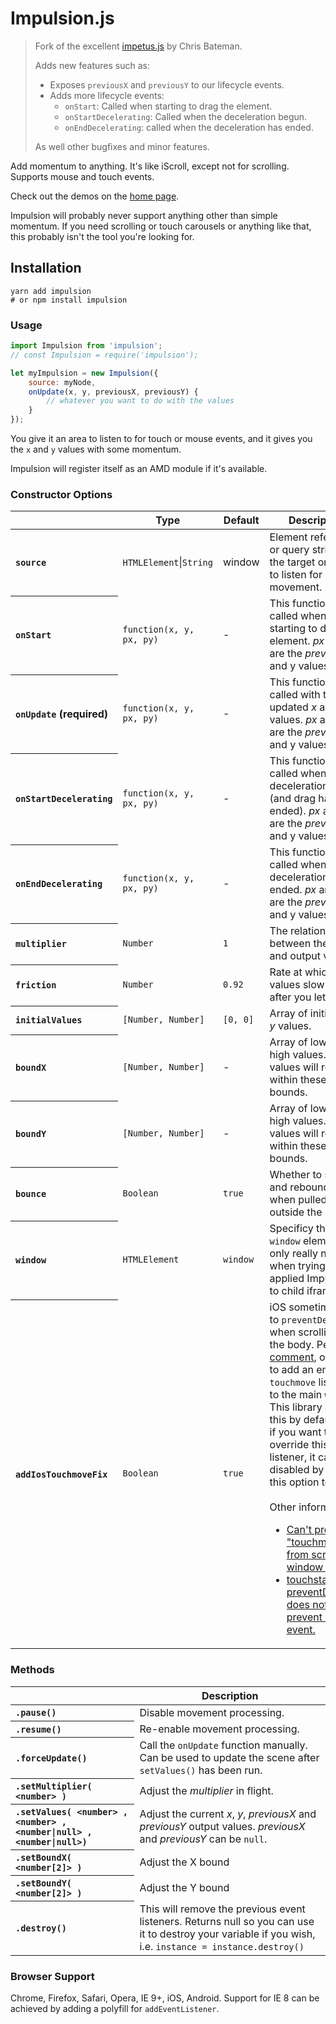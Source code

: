 # Impulsion.js

> Fork of the excellent [impetus.js](https://github.com/chrisbateman/impetus) by Chris Bateman.
>
> Adds new features such as:
> - Exposes `previousX` and `previousY` to our lifecycle events.
> - Adds more lifecycle events:
>    - `onStart`: Called when starting to drag the element.
>    - `onStartDecelerating`: Called when the deceleration begun.
>    - `onEndDecelerating`: called when the deceleration has ended.
>
> As well other bugfixes and minor features.

Add momentum to anything. It's like iScroll, except not for scrolling. Supports mouse and touch events.

Check out the demos on the [home page](http://romellem.github.io/impulsion).

Impulsion will probably never support anything other than simple momentum. If you need scrolling or touch carousels or anything like that, this probably isn't the tool you're looking for.

## Installation

```
yarn add impulsion
# or npm install impulsion
```

### Usage
```javascript
import Impulsion from 'impulsion';
// const Impulsion = require('impulsion');

let myImpulsion = new Impulsion({
    source: myNode,
    onUpdate(x, y, previousX, previousY) {
        // whatever you want to do with the values
    }
});
```

You give it an area to listen to for touch or mouse events, and it gives you the `x` and `y` values with some momentum.

Impulsion will register itself as an AMD module if it's available.

### Constructor Options
<table>
	<thead>
		<tr>
			<th></th>
			<th scope="col">Type</th>
			<th scope="col">Default</th>
			<th scope="col">Description</th>
		</tr>
	</thead>
	<tbody>
		<tr>
			<th scope="row" align="left"><code>source</code></th>
			<td><code>HTMLElement</code>|<code>String</code></td>
			<td>window</td>
			<td>Element reference or query string for the target on which to listen for movement.</td>
		</tr>
		<tr>
			<th scope="row" align="left"><code>onStart</code></th>
			<td><code>function(x, y, px, py)</code></td>
			<td>-</td>
			<td>This function will be called when starting to drag the element. <var>px</var> and <var>py</var> are the <em>previous</em> x and y values.</td>
		</tr>
		<tr>
			<th scope="row" align="left"><code>onUpdate</code> (required)</th>
			<td><code>function(x, y, px, py)</code></td>
			<td>-</td>
			<td>This function will be called with the updated <var>x</var> and <var>y</var> values. <var>px</var> and <var>py</var> are the <em>previous</em> x and y values.</td>
		</tr>
		<tr>
			<th scope="row" align="left"><code>onStartDecelerating</code></th>
			<td><code>function(x, y, px, py)</code></td>
			<td>-</td>
			<td>This function will be called when the deceleration begun (and drag has ended). <var>px</var> and <var>py</var> are the <em>previous</em> x and y values.</td>
		</tr>
		<tr>
			<th scope="row" align="left"><code>onEndDecelerating</code></th>
			<td><code>function(x, y, px, py)</code></td>
			<td>-</td>
			<td>This function will be called when the deceleration has ended. <var>px</var> and <var>py</var> are the <em>previous</em> x and y values.</td>
		</tr>
		<tr>
			<th scope="row" align="left"><code>multiplier</code></th>
			<td><code>Number</code></td>
			<td><code>1</code></td>
			<td>The relationship between the input and output values.</td>
		</tr>
		<tr>
			<th scope="row" align="left"><code>friction</code></th>
			<td><code>Number</code></td>
			<td><code>0.92</code></td>
			<td>Rate at which values slow down after you let go.</td>
		</tr>
		<tr>
			<th scope="row" align="left"><code>initialValues</code></th>
			<td><code>[Number, Number]</code></td>
			<td><code>[0, 0]</code></td>
			<td>Array of initial <var>x</var> and <var>y</var> values.</td>
		</tr>
		<tr>
			<th scope="row" align="left"><code>boundX</code></th>
			<td><code>[Number, Number]</code></td>
			<td>-</td>
			<td>Array of low and high values. <var>x</var>-values will remain within these bounds.</td>
		</tr>
		<tr>
			<th scope="row" align="left"><code>boundY</code></th>
			<td><code>[Number, Number]</code></td>
			<td>-</td>
			<td>Array of low and high values. <var>y</var>-values will remain within these bounds.</td>
		</tr>
		<tr>
			<th scope="row" align="left"><code>bounce</code></th>
			<td><code>Boolean</code></td>
			<td><code>true</code></td>
			<td>Whether to stretch and rebound values when pulled outside the bounds.</td>
		</tr>
		<tr>
			<th scope="row" align="left"><code>window</code></th>
			<td><code>HTMLElement</code></td>
			<td><code>window</code></td>
			<td>Specificy the root <code>window</code> element, only really needed when trying to applied Impulsion to child iframes.</td>
		</tr>
		<tr>
			<th scope="row" align="left"><code>addIosTouchmoveFix</code></th>
			<td><code>Boolean</code></td>
			<td><code>true</code></td>
			<td>iOS sometimes fails to <code>preventDefault</code> when scrolling on the body. Per <a href="https://github.com/metafizzy/flickity/issues/457#issuecomment-254501356">this comment</a>, one fix is to add an empty <code>touchmove</code> listener to the main <code>window</code>. This library adds this by default, but if you want to override this hacky listener, it can be disabled by setting this option to <code>false</code>.<br><br>Other information: <ul><li><a href="https://stackoverflow.com/a/49582193">Can't prevent "touchmove" from scrolling window on iOS</a></li><li><a href="https://github.com/facebook/react/issues/9809">touchstart preventDefault() does not prevent click event.</a></li></td>
		</tr>
	</tbody>
</table>

### Methods
<table>
	<thead>
		<tr>
			<th></th>
			<th scope="col">Description</th>
		</tr>
	</thead>
	<tbody>
		<tr>
			<th scope="row" align="left"><code>.pause()</code></th>
			<td>Disable movement processing.</td>
		</tr>
		<tr>
			<th scope="row" align="left"><code>.resume()</code></th>
			<td>Re-enable movement processing.</td>
		</tr>
		<tr>
			<th scope="row" align="left"><code>.forceUpdate()</code></th>
			<td>Call the <code>onUpdate</code> function manually. Can be used to update the scene after <code>setValues()</code> has been run.</td>
		</tr>
		<tr>
			<th scope="row" align="left"><code>.setMultiplier( &lt;number&gt; )</code></th>
			<td>Adjust the <var>multiplier</var> in flight.</td>
		</tr>
		<tr>
			<th scope="row" align="left"><code>.setValues( &lt;number&gt; , &lt;number&gt; , &lt;number|null&gt; , &lt;number|null&gt;)</code></th>
			<td>Adjust the current <var>x</var>, <var>y</var>, <var>previousX</var> and <var>previousY</var> output values. <var>previousX</var> and <var>previousY</var> can be <code>null</code>.</td>
		</tr>
		<tr>
			<th scope="row" align="left"><code>.setBoundX( &lt;number[2]&gt; )</code></th>
			<td>Adjust the X bound</td>
		</tr>
		<tr>
			<th scope="row" align="left"><code>.setBoundY( &lt;number[2]&gt; )</code></th>
			<td>Adjust the Y bound</td>
		</tr>
		<tr>
			<th scope="row" align="left"><code>.destroy()</code></th>
			<td>
				This will remove the previous event listeners. Returns null so you can use it to destroy your variable if you wish, i.e. <code>instance = instance.destroy()</code>
			</td>
		</tr>
	</tbody>
</table>

### Browser Support
Chrome, Firefox, Safari, Opera, IE 9+, iOS, Android. Support for IE 8 can be achieved by adding a polyfill for `addEventListener`.
